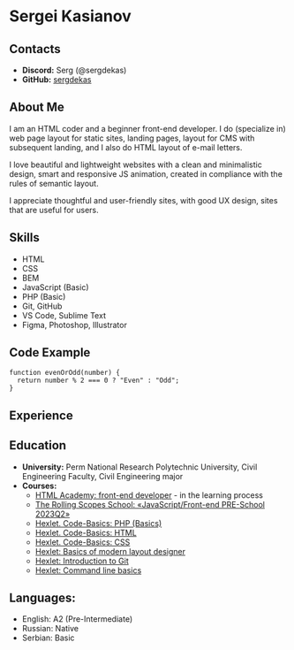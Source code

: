 # Sergei Kasianov


## Contacts

* __Discord:__ Serg (@sergdekas)
* __GitHub:__ [sergdekas](https://github.com/sergdekas)

## About Me

I am an HTML coder and a beginner front-end developer. I do (specialize in) web page layout for static sites, landing pages, layout for CMS with subsequent landing, and I also do HTML layout of e-mail letters.

I love beautiful and lightweight websites with a clean and minimalistic design, smart and responsive JS animation, created in compliance with the rules of semantic layout.

I appreciate thoughtful and user-friendly sites, with good UX design, sites that are useful for users.

## Skills

* HTML
* CSS
* BEM
* JavaScript (Basic)
* PHP (Basic)
* Git, GitHub
* VS Code, Sublime Text
* Figma, Photoshop, Illustrator

## Code Example

```
function evenOrOdd(number) {
  return number % 2 === 0 ? "Even" : "Odd";
}
```

## Experience

## Education

* __University:__ Perm National Research Polytechnic University, Civil Engineering Faculty, Civil Engineering major
* __Courses:__ 
  + [HTML Academy: front-end developer](https://www.htmlacademy.ru) - in the learning process
  + [The Rolling Scopes School: «JavaScript/Front-end PRE-School 2023Q2» ](https://rs.school/js-stage0/)
  + [Hexlet. Code-Basics: PHP (Basics)](https://code-basics.com/ru/languages/php)
  + [Hexlet. Code-Basics: HTML](https://code-basics.com/ru/languages/html)
  + [Hexlet. Code-Basics: CSS](https://code-basics.com/ru/languages/css)
  + [Hexlet: Basics of modern layout designer](https://ru.hexlet.io/courses/layout-designer-basics)
  + [Hexlet: Introduction to Git](https://ru.hexlet.io/courses/intro_to_git)
  + [Hexlet: Command line basics](https://ru.hexlet.io/courses/cli-basics)

## Languages:

* English: A2 (Pre-Intermediate)
* Russian: Native
* Serbian: Basic

